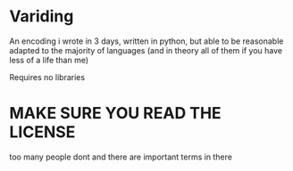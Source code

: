 # Variding
An encoding i wrote in 3 days, written in python, but able to be reasonable adapted to the majority of languages (and in theory all of them if you have less of a life than me)

Requires no libraries

# MAKE SURE YOU READ THE LICENSE
too many people dont and there are important terms in there
